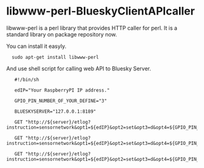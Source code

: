 libwww-perl-BlueskyClientAPIcaller
==================================

libwww-perl is a perl library that provides HTTP caller for perl. It is a standard library on package repository now.

You can install it easyly.

```shell
  sudo apt-get install libwww-perl
```

And use shell script for calling web API to Bluesky Server.

```shell
   #!/bin/sh
   
   edIP="Your RaspberryPI IP address."

   GPIO_PIN_NUMBER_OF_YOUR_DEFINE="3"

   BLUESKYSERVER="127.0.0.1:8189"

   GET "http://${server}/etlog?instruction=sensornetwork&opt1=${edIP}&opt2=set&opt3=d&opt4=${GPIO_PIN_NUMBER_OF_YOUR_DEFINE}&opt5=1"
   
   GET "http://${server}/etlog?instruction=sensornetwork&opt1=${edIP}&opt2=set&opt3=d&opt4=${GPIO_PIN_NUMBER_OF_YOUR_DEFINE}"

   GET "http://${server}/etlog?instruction=sensornetwork&opt1=${edIP}&opt2=set&opt3=d&opt4=${GPIO_PIN_NUMBER_OF_YOUR_DEFINE}&opt5=0"
```
